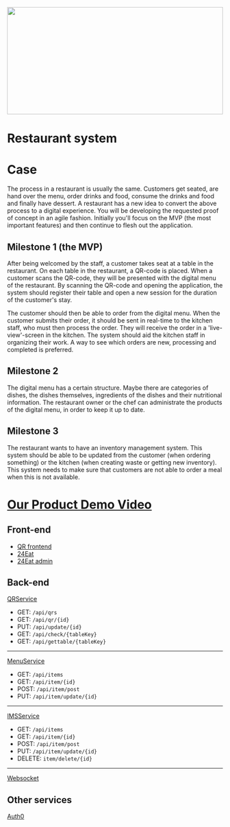 <img src="https://i.postimg.cc/J7q3q5fD/asdf.jpg" width="100%" height="250px"/>

# Restaurant system

# Case 

The process in a restaurant is usually the same. Customers get seated, are hand over the menu, order drinks and food, consume the drinks and food and finally have dessert. A restaurant has a new idea to convert the above process to a digital experience. You will be developing the requested proof of concept in an agile fashion. Initially you'll focus on the MVP (the most important features) and then continue to flesh out the application.  

## Milestone 1 (the MVP) 

After being welcomed by the staff, a customer takes seat at a table in the restaurant. On each table in the restaurant, a QR-code is placed. When a customer scans the QR-code, they will be presented with the digital menu of the restaurant. By scanning the QR-code and opening the application, the system should register their table and open a new session for the duration of the customer's stay.  

The customer should then be able to order from the digital menu. When the customer submits their order, it should be sent in real-time to the kitchen staff, who must then process the order. They will receive the order in a 'live-view'-screen in the kitchen. The system should aid the kitchen staff in organizing their work. A way to see which orders are new, processing and completed is preferred. 

## Milestone 2 

The digital menu has a certain structure. Maybe there are categories of dishes, the dishes themselves, ingredients of the dishes and their nutritional information. The restaurant owner or the chef can administrate the products of the digital menu, in order to keep it up to date.  

## Milestone 3 

The restaurant wants to have an inventory management system. This system should be able to be updated from the customer (when ordering something) or the kitchen (when creating waste or getting new inventory). This system needs to make sure that customers are not able to order a meal when this is not available. 
 
# [Our Product Demo Video](https://youtu.be/SHjgVsHp1Sk)

## Front-end

- <a href="https://github.com/DB01-4/Qr-frontend">QR frontend</a>
- <a href="https://github.com/DB01-4/24Eat">24Eat</a>
- <a href="https://github.com/DB01-4/24eat-admin">24Eat admin</a>

## Back-end

<a href="https://github.com/DB01-4/QRService">QRService</a>

- GET: <code>/api/qrs</code>
- GET: <code>/api/qr/{id}</code>
- PUT: <code>/api/update/{id}</code>
- GET: <code>/api/check/{tableKey}</code>
- GET: <code>/api/gettable/{tableKey}</code>

<hr/>

<a href="https://github.com/DB01-4/QRService">MenuService</a>

- GET: <code>/api/items</code>
- GET: <code>/api/item/{id}</code>
- POST: <code>/api/item/post</code>
- PUT: <code>/api/item/update/{id}</code>

<hr/>

<a href="https://github.com/DB01-4/QRService">IMSService</a>

- GET: <code>/api/items</code>
- GET: <code>/api/item/{id}</code>
- POST: <code>/api/item/post</code>
- PUT: <code>/api/item/update/{id}</code>
- DELETE: <code>item/delete/{id}</code>

<hr/>


<a href="https://github.com/DB01-4/QRService">Websocket</a>

## Other services

<a href="https://auth0.com/">Auth0</a>

